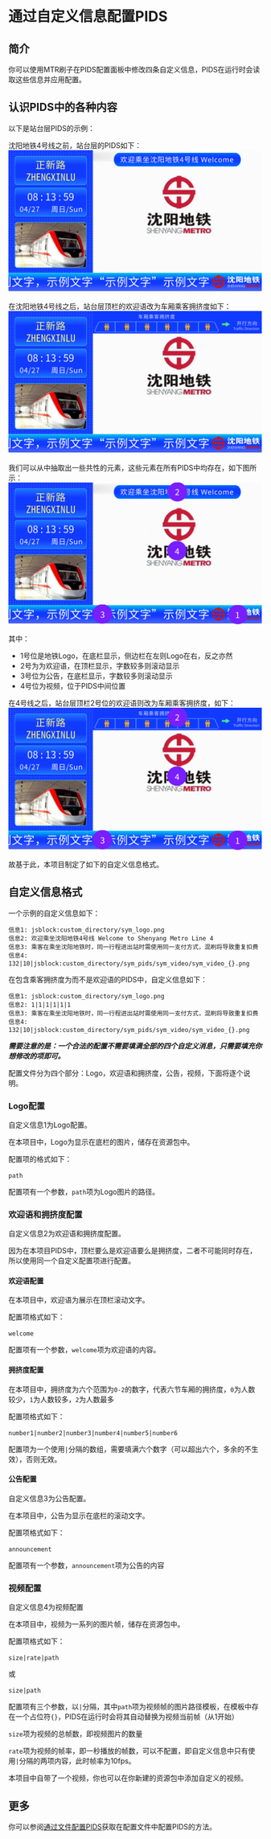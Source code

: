 # 通过自定义信息配置PIDS

## 简介

你可以使用MTR刷子在PIDS配置面板中修改四条自定义信息，PIDS在运行时会读取这些信息并应用配置。

## 认识PIDS中的各种内容

以下是站台层PIDS的示例：

沈阳地铁4号线之前，站台层的PIDS如下：
![pids_example_before4.png](../../pics/pids_example_before4.png)

在沈阳地铁4号线之后，站台层顶栏的欢迎语改为车厢乘客拥挤度如下：
![pids_example_after4.png](../../pics/pids_example_after4.png)

我们可以从中抽取出一些共性的元素，这些元素在所有PIDS中均存在，如下图所示：
![pids_example_before4_configs.png](../../pics/pids_example_before4_configs.png)

其中：

- 1号位是地铁Logo，在底栏显示，侧边栏在左则Logo在右，反之亦然
- 2号为为欢迎语，在顶栏显示，字数较多则滚动显示
- 3号位为公告，在底栏显示，字数较多则滚动显示
- 4号位为视频，位于PIDS中间位置

在4号线之后，站台层顶栏2号位的欢迎语则改为车厢乘客拥挤度，如下：
![pids_example_after4_configs.png](../../pics/pids_example_after4_configs.png)

故基于此，本项目制定了如下的自定义信息格式。

## 自定义信息格式

一个示例的自定义信息如下：

```
信息1: jsblock:custom_directory/sym_logo.png
信息2: 欢迎乘坐沈阳地铁4号线 Welcome to Shenyang Metro Line 4
信息3: 乘客在乘坐沈阳地铁时，同一行程进出站时需使用同一支付方式，混刷将导致重复扣费
信息4: 132|10|jsblock:custom_directory/sym_pids/sym_video/sym_video_{}.png
```

在包含乘客拥挤度为而不是欢迎语的PIDS中，自定义信息如下：

```
信息1: jsblock:custom_directory/sym_logo.png
信息2: 1|1|1|1|1|1
信息3: 乘客在乘坐沈阳地铁时，同一行程进出站时需使用同一支付方式，混刷将导致重复扣费
信息4: 132|10|jsblock:custom_directory/sym_pids/sym_video/sym_video_{}.png
```

___需要注意的是：一个合法的配置不需要填满全部的四个自定义消息，只需要填充你想修改的项即可。___

配置文件分为四个部分：Logo，欢迎语和拥挤度，公告，视频，下面将逐个说明。

### Logo配置

自定义信息1为Logo配置。

在本项目中，Logo为显示在底栏的图片，储存在资源包中。

配置项的格式如下：

`path`

配置项有一个参数，`path`项为Logo图片的路径。

### 欢迎语和拥挤度配置

自定义信息2为欢迎语和拥挤度配置。

因为在本项目PIDS中，顶栏要么是欢迎语要么是拥挤度，二者不可能同时存在，所以使用同一个自定义配置项进行配置。

#### 欢迎语配置

在本项目中，欢迎语为展示在顶栏滚动文字。

配置项格式如下：

`welcome`

配置项有一个参数，`welcome`项为欢迎语的内容。

#### 拥挤度配置

在本项目中，拥挤度为六个范围为`0-2`的数字，代表六节车厢的拥挤度，`0`为人数较少，`1`为人数较多，`2`为人数最多

配置项格式如下：

`number1|number2|number3|number4|number5|number6`

配置项为一个使用`|`分隔的数组，需要填满六个数字（可以超出六个，多余的不生效），否则无效。

#### 公告配置

自定义信息3为公告配置。

在本项目中，公告为显示在底栏的滚动文字。

配置项格式如下：

`announcement`

配置项有一个参数，`announcement`项为公告的内容

### 视频配置

自定义信息4为视频配置

在本项目中，视频为一系列的图片帧，储存在资源包中。

配置项格式如下：

`size|rate|path`

或

`size|path`

配置项有三个参数，以`|`分隔，其中`path`项为视频帧的图片路径模板，在模板中存在一个占位符`{}`，PIDS在运行时会将其自动替换为视频当前帧（从1开始）

`size`项为视频的总帧数，即视频图片的数量

`rate`项为视频的帧率，即一秒播放的帧数，可以不配置，即自定义信息中只有使用`|`分隔的两项内容，此时帧率为10fps。

本项目中自带了一个视频，你也可以在你新建的资源包中添加自定义的视频。

## 更多

你可以参阅[通过文件配置PIDS](custom.md)获取在配置文件中配置PIDS的方法。
